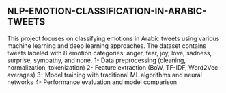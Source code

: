 ## NLP-EMOTION-CLASSIFICATION-IN-ARABIC-TWEETS
This project focuses on classifying emotions in Arabic tweets
using various machine learning and deep learning approaches. The
dataset contains tweets labeled with 8 emotion categories: anger,
fear, joy, love, sadness, surprise, sympathy, and none.
1- Data preprocessing (cleaning, normalization, tokenization)
2- Feature extraction (BoW, TF-IDF, Word2Vec averages)
3- Model training with traditional ML algorithms and neural networks
4- Performance evaluation and model comparison
